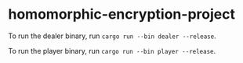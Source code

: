# homomorphic-encryption-project

To run the dealer binary, run `cargo run --bin dealer --release`.

To run the player binary, run `cargo run --bin player --release`.
